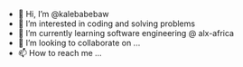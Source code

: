 - 👋 Hi, I’m @kalebabebaw
- 👀 I’m interested in coding and solving problems
- 🌱 I’m currently learning software engineering @ alx-africa
- 💞️ I’m looking to collaborate on ...
- 📫 How to reach me ...

<!---
kalebabebaw/kalebabebaw is a ✨ special ✨ repository because its `README.md` (this file) appears on your GitHub profile.
You can click the Preview link to take a look at your changes.
--->
